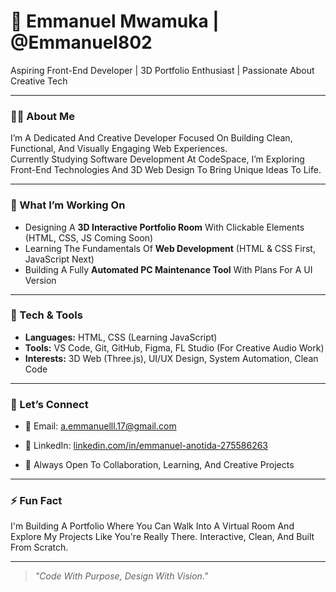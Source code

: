 # 👋 Emmanuel Mwamuka | @Emmanuel802

Aspiring Front-End Developer | 3D Portfolio Enthusiast | Passionate About Creative Tech

---

### 👨‍💻 About Me

I’m A Dedicated And Creative Developer Focused On Building Clean, Functional, And Visually Engaging Web Experiences.  
Currently Studying Software Development At CodeSpace, I’m Exploring Front-End Technologies And 3D Web Design To Bring Unique Ideas To Life.

---

### 🚀 What I’m Working On

- Designing A **3D Interactive Portfolio Room** With Clickable Elements (HTML, CSS, JS Coming Soon)
- Learning The Fundamentals Of **Web Development** (HTML & CSS First, JavaScript Next)
- Building A Fully **Automated PC Maintenance Tool** With Plans For A UI Version

---

### 🎯 Tech & Tools

- **Languages:** HTML, CSS (Learning JavaScript)
- **Tools:** VS Code, Git, GitHub, Figma, FL Studio (For Creative Audio Work)
- **Interests:** 3D Web (Three.js), UI/UX Design, System Automation, Clean Code

---

### 🤝 Let’s Connect

- 📧 Email: a.emmanuelll.17@gmail.com
- 🔗 LinkedIn: [linkedin.com/in/emmanuel-anotida-275586263](https://www.linkedin.com/in/emmanuel-anotida-275586263/)



- 🧠 Always Open To Collaboration, Learning, And Creative Projects

---

### ⚡ Fun Fact

I'm Building A Portfolio Where You Can Walk Into A Virtual Room And Explore My Projects Like You're Really There. Interactive, Clean, And Built From Scratch.

---

> *"Code With Purpose, Design With Vision."*


